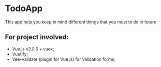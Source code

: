 # TodoApp
This app help you keep in mind different things that you must to do in future

## For project involved:
- Vue.js v3.0.5 + vuex;
- Vuetify;
- Vee-validate (plugin for Vue.js) for validation forms;

